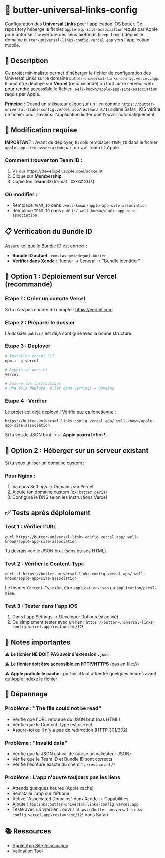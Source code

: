 # 🔗 butter-universal-links-config

Configuration des **Universal Links** pour l'application iOS butter. Ce repository héberge le fichier `apple-app-site-association` requis par Apple pour autoriser l'ouverture des liens profonds (`deep links`) depuis le domaine `butter-universal-links-config.vercel.app` vers l'application mobile.

## 🎯 Description

Ce projet minimaliste permet d'héberger le fichier de configuration des Universal Links sur le domaine `butter-universal-links-config.vercel.app`. Il peut être déployé sur **Vercel** (recommandé) ou tout autre serveur web pour rendre accessible le fichier `.well-known/apple-app-site-association` requis par Apple.

**Principe** : Quand un utilisateur clique sur un lien comme `https://butter-universal-links-config.vercel.app/restaurant/123` dans Safari, iOS vérifie ce fichier pour savoir si l'application butter doit l'ouvrir automatiquement.

## 🚨 Modification requise

**IMPORTANT** : Avant de déployer, tu dois remplacer `TEAM_ID` dans le fichier `apple-app-site-association` par ton vrai Team ID Apple.

### Comment trouver ton Team ID :
1. Va sur https://developer.apple.com/account
2. Clique sur **Membership**
3. Copie ton **Team ID** (format : `XXXXX12345`)

### Où modifier :
- Remplace `TEAM_ID` dans `.well-known/apple-app-site-association`
- Remplace `TEAM_ID` dans `public/.well-known/apple-app-site-association`

## 📋 Vérification du Bundle ID

Assure-toi que le Bundle ID est correct :
- **Bundle ID actuel** : `com.tasenviedequoi.butter`
- **Vérifier dans Xcode** : Runner → General → "Bundle Identifier"

## 🚀 Option 1 : Déploiement sur Vercel (recommandé)

### Étape 1 : Créer un compte Vercel
Si tu n'as pas encore de compte : https://vercel.com

### Étape 2 : Préparer le dossier
Le dossier `public/` est déjà configuré avec la bonne structure.

### Étape 3 : Déployer
```bash
# Installer Vercel CLI
npm i -g vercel

# Depuis ce dossier
vercel

# Suivre les instructions
# Une fois déployé, aller dans Settings → Domains
```

### Étape 4 : Vérifier
Le projet est déjà déployé ! Vérifie que ça fonctionne :
```
https://butter-universal-links-config.vercel.app/.well-known/apple-app-site-association
```

Si tu vois le JSON brut → ✅ **Apple pourra le lire !**

## 🔧 Option 2 : Héberger sur un serveur existant

Si tu veux utiliser un domaine custom :

### Pour Nginx :
1. Va dans Settings → Domains sur Vercel
2. Ajoute ton domaine custom (ex: `butter.paris`)
3. Configure le DNS selon les instructions Vercel

## ✅ Tests après déploiement

### Test 1 : Vérifier l'URL
```
curl https://butter-universal-links-config.vercel.app/.well-known/apple-app-site-association
```
Tu devrais voir le JSON brut (sans balises HTML).

### Test 2 : Vérifier le Content-Type
```
curl -I https://butter-universal-links-config.vercel.app/.well-known/apple-app-site-association
```
Le header `Content-Type` doit être `application/json` ou `application/pkcs7-mime`.

### Test 3 : Tester dans l'app iOS
1. Dans l'app Settings → Developer Options (si activé)
2. Ou simplement tester avec un lien : `https://butter-universal-links-config.vercel.app/restaurant/123`

## 📝 Notes importantes

⚠️ **Le fichier NE DOIT PAS avoir d'extension `.json`**

⚠️ **Le fichier doit être accessible en HTTP/HTTPS** (pas en file://)

⚠️ **Apple praticle le cache** : parfois il faut attendre quelques heures avant qu'Apple indexe le fichier

## 🐛 Dépannage

### Problème : "The file could not be read"
- Vérifie que l'URL retourne du JSON brut (pas HTML)
- Vérifie que le Content-Type est correct
- Assure-toi qu'il n'y a pas de redirection (HTTP 301/302)

### Problème : "Invalid data"
- Vérifie que le JSON est valide (utilise un validateur JSON)
- Vérifie que le Team ID et Bundle ID sont corrects
- Vérifie l'écriture exacte du chemin : `/restaurant/*`

### Problème : L'app n'ouvre toujours pas les liens
- Attends quelques heures (Apple cache)
- Réinstalle l'app sur l'iPhone
- Active "Associated Domains" dans Xcode → Capabilities
- Ajoute : `applinks:butter-universal-links-config.vercel.app`
- Teste avec un vrai lien : ouvrir `https://butter-universal-links-config.vercel.app/restaurant/123` dans Safari

## 📚 Ressources

- [Apple App Site Association](https://developer.apple.com/documentation/xcode/supporting-universal-links-in-your-app)
- [Validation Tool](https://search.developer.apple.com/appsearch-validation-tool/)

